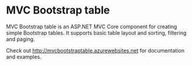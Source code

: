 # MVC Bootstrap table
MVC Bootstrap table is an ASP.NET MVC Core component for creating simple Bootstrap tables.
It supports basic table layout and sorting, filtering and paging.

Check out http://mvcbootstraptable.azurewebsites.net for documentation and examples.
